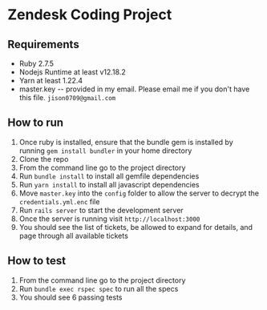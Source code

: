 # Zendesk Coding Project

## Requirements
- Ruby 2.7.5
- Nodejs Runtime at least v12.18.2
- Yarn at least 1.22.4
- master.key -- provided in my email. Please email me if you don't have this file. `jison0709@gmail.com`

## How to run
1. Once ruby is installed, ensure that the bundle gem is installed by running `gem install bundler` in your home directory
2. Clone the repo
3. From the command line go to the project directory
4. Run `bundle install` to install all gemfile dependencies
5. Run `yarn install` to install all javascript dependencies
6. Move `master.key` into the `config` folder to allow the server to decrypt the `credentials.yml.enc` file
7. Run `rails server` to start the development server
8. Once the server is running visit `http://localhost:3000`
9. You should see the list of tickets, be allowed to expand for details, and page through all available tickets

## How to test
1. From the command line go to the project directory
2. Run `bundle exec rspec spec` to run all the specs
3. You should see 6 passing tests
